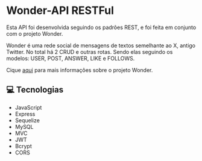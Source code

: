# Wonder-API RESTFul

Esta API foi desenvolvida seguindo os padrões REST, e foi feita em conjunto com o projeto Wonder. 

Wonder é uma rede social de mensagens de textos semelhante ao X, antigo Twitter. No total há 2 CRUD e outras rotas. Sendo elas seguindo os modelos: USER, POST, ANSWER, LIKE e FOLLOWS. 

Cique [aqui](https://github.com/gabriel-augg/wonder) para mais informações sobre o projeto Wonder.

## 💻 Tecnologias

- JavaScript
- Express
- Sequelize
- MySQL
- MVC
- JWT
- Bcrypt
- CORS